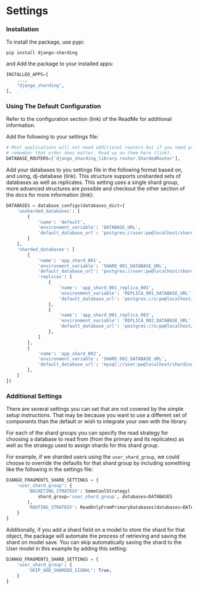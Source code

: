 # Settings

### Installation

To install the package, use pypi:

```
pip install django-sharding
```

and Add the package to your installed apps:

```python
INSTALLED_APPS=[
    ...,
    "django_sharding",
],
```

### Using The Default Configuration

Refer to the configuration section (link) of the ReadMe for additional information.

Add the following to your settings file:

```python
# Most applications will not need additional routers but if you need your own then
# remember that order does matter. Read up on them here (link).
DATABASE_ROUTERS=['django_sharding_library.router.ShardedRouter'],

```

Add your databases to you settings file in the following format based on, and using, dj-database (link).
This structure supports unsharded sets of databases as well as replicates. This setting uses a single shard group,
more advanced structures are possible and checkout the other section of the docs for more information (link):

```python
DATABASES = database_configs(databases_dict={
    'unsharded_databases': [
        {
            'name': 'default',
            'environment_variable': 'DATABASE_URL',
            'default_database_url': 'postgres://user:pw@localhost/sharding'
        }
    ],
    'sharded_databases': [
        {
            'name': 'app_shard_001',
            'environment_variable': 'SHARD_001_DATABASE_URL',
            'default_database_url': 'postgres://user:pw@localhost/sharding_001',
            'replicas': [
                {
                    'name': 'app_shard_001_replica_001',
                    'environment_variable': 'REPLICA_001_DATABASE_URL',
                    'default_database_url': 'postgres://u:pw@localhost/app_1_replica_1'
                },
                {
                    'name': 'app_shard_001_replica_002',
                    'environment_variable': 'REPLICA_002_DATABASE_URL',
                    'default_database_url': 'postgres://u:pw@localhost/app_1_replica_2'
                },
            ]
        },
        {
            'name': 'app_shard_002',
            'environment_variable': 'SHARD_002_DATABASE_URL',
            'default_database_url': 'mysql://user:pw@localhost/sharding_002'
        },
    ]
})
```

### Additional Settings

There are several settings you can set that are not covered by the simple setup instructions. That may be because you want to use a different set of components than the default or wish to integrate your own with the library.

For each of the shard groups you can specify the read strategy for choosing a database to read from (from the primary and its replicates) as well as the strategy used to assign shards for this shard group.

For example, if we sharded users using the `user_shard_group`, we could choose to override the defaults for that shard group by including something like the following in the settings file:

```python
DJANGO_FRAGMENTS_SHARD_SETTINGS = {
    'user_shard_group': {
        'BUCKETING_STRATEGY': SomeCoolStrategy(
            shard_group='user_shard_group', databases=DATABASES
        ),
        'ROUTING_STRATEGY': ReadOnlyFromPrimaryDatabases(databases=DATABASES),
    }
}
```

Additionally, if you add a shard field on a model to store the shard for that object, the package will automate the process of retrieving and saving the shard on model save. You can skip automatically saving the shard to the User model in this example by adding this setting:

```python
DJANGO_FRAGMENTS_SHARD_SETTINGS = {
    'user_shard_group': {
        'SKIP_ADD_SHARDED_SIGNAL': True,
    }
}
```
